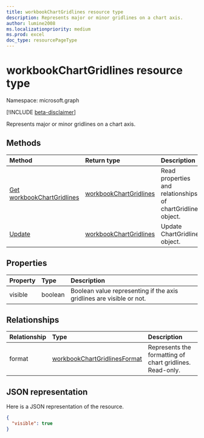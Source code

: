 ```yaml
---
title: workbookChartGridlines resource type
description: Represents major or minor gridlines on a chart axis.
author: lumine2008
ms.localizationpriority: medium
ms.prod: excel
doc_type: resourcePageType
---
```


# workbookChartGridlines resource type

Namespace: microsoft.graph

[!INCLUDE [beta-disclaimer](../../includes/beta-disclaimer.md)]

Represents major or minor gridlines on a chart axis.

## Methods

| Method                                                     | Return type                                         | Description                                                 |
| :--------------------------------------------------------- | :-------------------------------------------------- | :---------------------------------------------------------- |
| [Get workbookChartGridlines](../api/chartgridlines-get.md) | [workbookChartGridlines](workbookchartgridlines.md) | Read properties and relationships of chartGridlines object. |
| [Update](../api/chartgridlines-update.md)                  | [workbookChartGridlines](workbookchartgridlines.md) | Update ChartGridlines object.                               |

## Properties

| Property | Type    | Description                                                          |
| :------- | :------ | :------------------------------------------------------------------- |
| visible  | boolean | Boolean value representing if the axis gridlines are visible or not. |

## Relationships

| Relationship | Type                                                            | Description                                              |
| :----------- | :-------------------------------------------------------------- | :------------------------------------------------------- |
| format       | [workbookChartGridlinesFormat](workbookchartgridlinesformat.md) | Represents the formatting of chart gridlines. Read-only. |

## JSON representation

Here is a JSON representation of the resource.

<!-- {
  "blockType": "resource",
  "baseType": "microsoft.graph.entity",
  "optionalProperties": [

  ],
  "@odata.type": "microsoft.graph.workbookChartGridlines"
}-->

```json
{
  "visible": true
}

```

<!-- uuid: 8fcb5dbc-d5aa-4681-8e31-b001d5168d79
2015-10-25 14:57:30 UTC -->

<!--
{
  "type": "#page.annotation",
  "description": "ChartGridlines resource",
  "keywords": "",
  "section": "documentation",
  "tocPath": "",
  "suppressions": []
}
-->
